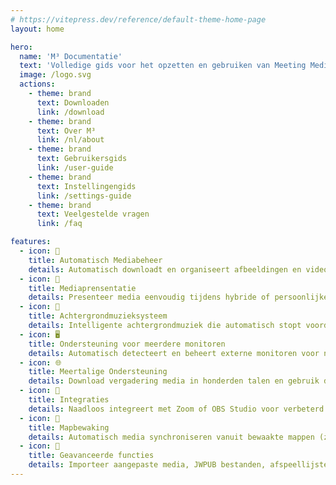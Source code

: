 ```yaml
---
# https://vitepress.dev/reference/default-theme-home-page
layout: home

hero:
  name: 'M³ Documentatie'
  text: 'Volledige gids voor het opzetten en gebruiken van Meeting Media Manager'
  image: /logo.svg
  actions:
    - theme: brand
      text: Downloaden
      link: /download
    - theme: brand
      text: Over M³
      link: /nl/about
    - theme: brand
      text: Gebruikersgids
      link: /user-guide
    - theme: brand
      text: Instellingengids
      link: /settings-guide
    - theme: brand
      text: Veelgestelde vragen
      link: /faq

features:
  - icon: 🚀
    title: Automatisch Mediabeheer
    details: Automatisch downloadt en organiseert afbeeldingen en video's voor gemeentebijeenkomsten in elke taal beschikbaar op de officiële website van Jehovah's Getuigen.
  - icon: 🎦
    title: Mediaprensentatie
    details: Presenteer media eenvoudig tijdens hybride of persoonlijke bijeenkomsten met geavanceerde bediening, zoom-/pan-mogelijkheden en aangepaste timingopties.
  - icon: 🎵
    title: Achtergrondmuzieksysteem
    details: Intelligente achtergrondmuziek die automatisch stopt voordat bijeenkomsten beginnen en met één klik opnieuw kan worden gestart na bijeenkomsten.
  - icon: 🖥️
    title: Ondersteuning voor meerdere monitoren
    details: Automatisch detecteert en beheert externe monitoren voor naadloze mediaprensentaties en website delen.
  - icon: 🌐
    title: Meertalige Ondersteuning
    details: Download vergadering media in honderden talen en gebruik de interface van M³ in een van de vele beschikbare talen.
  - icon: 🧩
    title: Integraties
    details: Naadloos integreert met Zoom of OBS Studio voor verbeterd mediabeheer en afspelen tijdens vergaderingen.
  - icon: 📁
    title: Mapbewaking
    details: Automatisch media synchroniseren vanuit bewaakte mappen (zoals Dropbox of OneDrive) en media exporteren naar mappen.
  - icon: 🎯
    title: Geavanceerde functies
    details: Importeer aangepaste media, JWPUB bestanden, afspeellijsten, audio Bijbelopnamen en beheer meerdere gemeenten.
---
```

